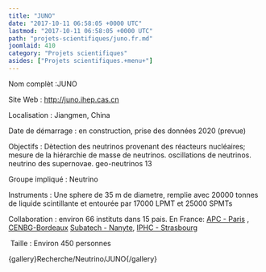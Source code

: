 ```yaml
---
title: "JUNO"
date: "2017-10-11 06:58:05 +0000 UTC"
lastmod: "2017-10-11 06:58:05 +0000 UTC"
path: "projets-scientifiques/juno.fr.md"
joomlaid: 410
category: "Projets scientifiques"
asides: ["Projets scientifiques.+menu+"]
---
```

Nom complèt :JUNO

Site Web : http://juno.ihep.cas.cn

Localisation : Jiangmen, China

Date de démarrage : en construction, prise des données 2020 (prevue)

Objectifs : Dètection des neutrinos provenant des réacteurs nucléaires; mesure de la hiérarchie de masse de neutrinos. oscillations de neutrinos. neutrino des supernovae. geo-neutrinos 13

Groupe impliqué : Neutrino

Instruments : Une sphere de 35 m de diametre, remplie avec 20000 tonnes de liquide scintillante et entourée par 17000 LPMT et 25000 SPMTs

Collaboration : environ 66 instituts dans 15 pais. En France: [APC - Paris](http://www.apc.univ-paris7.fr/APC_CS/) , [CENBG-Bordeaux](http://www.cenbg.in2p3.fr) [Subatech - Nanyte](http://www-subatech.in2p3.fr/), [IPHC - Strasbourg](http://iphc.cnrs.fr/)

 Taille : Environ 450 personnes

{gallery}Recherche/Neutrino/JUNO{/gallery}
